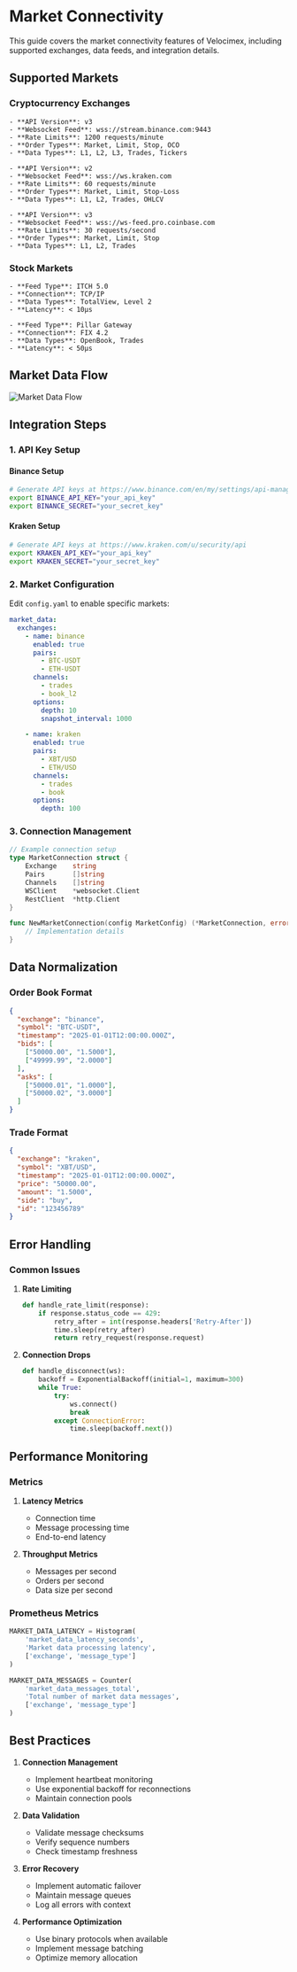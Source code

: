 # Market Connectivity

This guide covers the market connectivity features of Velocimex, including supported exchanges, data feeds, and integration details.

## Supported Markets

### Cryptocurrency Exchanges

```{tab} Binance
- **API Version**: v3
- **Websocket Feed**: wss://stream.binance.com:9443
- **Rate Limits**: 1200 requests/minute
- **Order Types**: Market, Limit, Stop, OCO
- **Data Types**: L1, L2, L3, Trades, Tickers
```

```{tab} Kraken
- **API Version**: v2
- **Websocket Feed**: wss://ws.kraken.com
- **Rate Limits**: 60 requests/minute
- **Order Types**: Market, Limit, Stop-Loss
- **Data Types**: L1, L2, Trades, OHLCV
```

```{tab} Coinbase
- **API Version**: v3
- **Websocket Feed**: wss://ws-feed.pro.coinbase.com
- **Rate Limits**: 30 requests/second
- **Order Types**: Market, Limit, Stop
- **Data Types**: L1, L2, Trades
```

### Stock Markets

```{tab} NASDAQ
- **Feed Type**: ITCH 5.0
- **Connection**: TCP/IP
- **Data Types**: TotalView, Level 2
- **Latency**: < 10μs
```

```{tab} NYSE
- **Feed Type**: Pillar Gateway
- **Connection**: FIX 4.2
- **Data Types**: OpenBook, Trades
- **Latency**: < 50μs
```

## Market Data Flow

![Market Data Flow](../_static/images/market-data-flow.svg)

## Integration Steps

### 1. API Key Setup

#### Binance Setup
```bash
# Generate API keys at https://www.binance.com/en/my/settings/api-management
export BINANCE_API_KEY="your_api_key"
export BINANCE_SECRET="your_secret_key"
```

#### Kraken Setup
```bash
# Generate API keys at https://www.kraken.com/u/security/api
export KRAKEN_API_KEY="your_api_key"
export KRAKEN_SECRET="your_secret_key"
```

### 2. Market Configuration

Edit `config.yaml` to enable specific markets:

```yaml
market_data:
  exchanges:
    - name: binance
      enabled: true
      pairs:
        - BTC-USDT
        - ETH-USDT
      channels:
        - trades
        - book_l2
      options:
        depth: 10
        snapshot_interval: 1000

    - name: kraken
      enabled: true
      pairs:
        - XBT/USD
        - ETH/USD
      channels:
        - trades
        - book
      options:
        depth: 100
```

### 3. Connection Management

```go
// Example connection setup
type MarketConnection struct {
    Exchange    string
    Pairs       []string
    Channels    []string
    WSClient    *websocket.Client
    RestClient  *http.Client
}

func NewMarketConnection(config MarketConfig) (*MarketConnection, error) {
    // Implementation details
}
```

## Data Normalization

### Order Book Format

```json
{
  "exchange": "binance",
  "symbol": "BTC-USDT",
  "timestamp": "2025-01-01T12:00:00.000Z",
  "bids": [
    ["50000.00", "1.5000"],
    ["49999.99", "2.0000"]
  ],
  "asks": [
    ["50000.01", "1.0000"],
    ["50000.02", "3.0000"]
  ]
}
```

### Trade Format

```json
{
  "exchange": "kraken",
  "symbol": "XBT/USD",
  "timestamp": "2025-01-01T12:00:00.000Z",
  "price": "50000.00",
  "amount": "1.5000",
  "side": "buy",
  "id": "123456789"
}
```

## Error Handling

### Common Issues

1. **Rate Limiting**
   ```python
   def handle_rate_limit(response):
       if response.status_code == 429:
           retry_after = int(response.headers['Retry-After'])
           time.sleep(retry_after)
           return retry_request(response.request)
   ```

2. **Connection Drops**
   ```python
   def handle_disconnect(ws):
       backoff = ExponentialBackoff(initial=1, maximum=300)
       while True:
           try:
               ws.connect()
               break
           except ConnectionError:
               time.sleep(backoff.next())
   ```

## Performance Monitoring

### Metrics

1. **Latency Metrics**
   - Connection time
   - Message processing time
   - End-to-end latency

2. **Throughput Metrics**
   - Messages per second
   - Orders per second
   - Data size per second

### Prometheus Metrics

```python
MARKET_DATA_LATENCY = Histogram(
    'market_data_latency_seconds',
    'Market data processing latency',
    ['exchange', 'message_type']
)

MARKET_DATA_MESSAGES = Counter(
    'market_data_messages_total',
    'Total number of market data messages',
    ['exchange', 'message_type']
)
```

## Best Practices

1. **Connection Management**
   - Implement heartbeat monitoring
   - Use exponential backoff for reconnections
   - Maintain connection pools

2. **Data Validation**
   - Validate message checksums
   - Verify sequence numbers
   - Check timestamp freshness

3. **Error Recovery**
   - Implement automatic failover
   - Maintain message queues
   - Log all errors with context

4. **Performance Optimization**
   - Use binary protocols when available
   - Implement message batching
   - Optimize memory allocation
